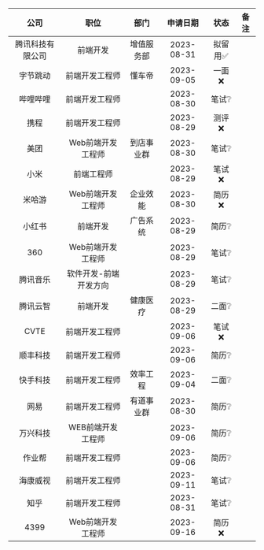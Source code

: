 |       公司       |         职位          |    部门    |  申请日期  |           状态           | 备注 |
| :--------------: | :-------------------: | :--------: | :--------: | :----------------------: | :--: |
| 腾讯科技有限公司 |       前端开发        | 增值服务部 | 2023-08-31 | 拟留用:white_check_mark: |      |
|     字节跳动     |    前端开发工程师     |   懂车帝   | 2023-09-05 |         一面:x:          |      |
|     哔哩哔哩     |    前端开发工程师     |            | 2023-08-30 |   笔试:grey_question:    |      |
|       携程       |    前端开发工程师     |            | 2023-08-29 |         测评:x:          |      |
|       美团       |   Web前端开发工程师   | 到店事业群 | 2023-08-30 |   笔试:grey_question:    |      |
|       小米       |      前端工程师       |            | 2023-08-29 |         笔试:x:          |      |
|      米哈游      |   Web前端开发工程师   |  企业效能  | 2023-08-30 |         简历:x:          |      |
|      小红书      |       前端开发        |  广告系统  | 2023-08-29 |   简历:grey_question:    |      |
|       360        |   Web前端开发工程师   |            | 2023-08-29 |   笔试:grey_question:    |      |
|     腾讯音乐     | 软件开发-前端开发方向 |            | 2023-08-29 |   笔试:grey_question:    |      |
|     腾讯云智     |       前端开发        |  健康医疗  | 2023-08-29 |   二面:grey_question:    |      |
|       CVTE       |    前端开发工程师     |            | 2023-09-06 |         笔试:x:          |      |
|     顺丰科技     |    前端开发工程师     |            | 2023-09-06 |   简历:grey_question:    |      |
|     快手科技     |    前端开发工程师     |  效率工程  | 2023-09-04 |   二面:grey_question:    |      |
|       网易       |    前端开发工程师     | 有道事业群 | 2023-08-30 |   简历:grey_question:    |      |
|     万兴科技     |   WEB前端开发工程师   |            | 2023-09-06 |   简历:grey_question:    |      |
|      作业帮      |    前端开发工程师     |            | 2023-09-06 |   简历:grey_question:    |      |
|     海康威视     |    前端开发工程师     |            | 2023-09-11 |   笔试:grey_question:    |      |
|       知乎       |    前端开发工程师     |            | 2023-08-31 |   笔试:grey_question:    |      |
|       4399       |   Web前端开发工程师   |            | 2023-09-16 |         简历:x:          |      |